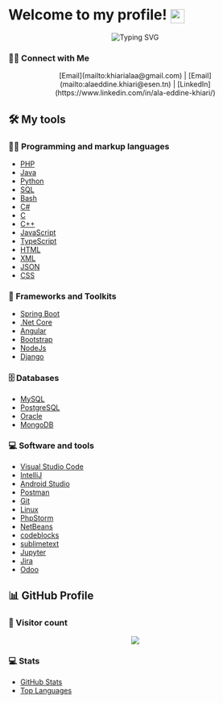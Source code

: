 # Welcome to my profile! <img src="https://media.giphy.com/media/hvRJCLFzcasrR4ia7z/giphy.gif" width="28" align="center">

<p align="center">
  <img src="https://readme-typing-svg.demolab.com?font=Fira+Code&pause=1000&color=F70F40&center=true&width=435&lines=Software+engineer;Always+learning+new+things" alt="Typing SVG" />
</p>

### 🤝🏻 Connect with Me

<p align="center">
  [Email](mailto:khiarialaa@gmail.com) |
  [Email](mailto:alaeddine.khiari@esen.tn) |
  [LinkedIn](https://www.linkedin.com/in/ala-eddine-khiari/)
</p>

## 🛠️ My tools

### 👨‍💻 Programming and markup languages

- [PHP](https://www.php.net/)
- [Java](https://www.java.com/en/)
- [Python](https://www.python.org/)
- [SQL](https://sql.sh/)
- [Bash](https://www.gnu.org/software/bash/)
- [C#](https://learn.microsoft.com/fr-fr/dotnet/csharp/)
- [C](https://www.cprogramming.com/)
- [C++](https://isocpp.org/)
- [JavaScript](https://developer.mozilla.org/en-US/docs/Web/JavaScript)
- [TypeScript](https://www.typescriptlang.org/)
- [HTML](https://developer.mozilla.org/en-US/docs/Web/HTML)
- [XML](https://developer.mozilla.org/en-US/docs/Web/XML/XML_introduction)
- [JSON](https://www.json.org/)
- [CSS](https://developer.mozilla.org/en-US/docs/Web/CSS)

### 🧰 Frameworks and Toolkits

- [Spring Boot](https://spring.io/)
- [.Net Core](https://dotnet.microsoft.com/en-us/download)
- [Angular](https://angular.io/)
- [Bootstrap](https://getbootstrap.com/)
- [NodeJs](https://nodejs.org/)
- [Django](https://www.djangoproject.com/)

### 🗄️ Databases

- [MySQL](https://www.mysql.com/)
- [PostgreSQL](https://www.postgresql.org/)
- [Oracle](https://www.oracle.com/)
- [MongoDB](https://www.mongodb.com/)

### 💻 Software and tools

- [Visual Studio Code](https://code.visualstudio.com/)
- [IntelliJ](https://www.jetbrains.com/idea/)
- [Android Studio](https://developer.android.com/)
- [Postman](https://www.postman.com/)
- [Git](https://git-scm.com/)
- [Linux](https://www.linux.org/)
- [PhpStorm](https://www.jetbrains.com/phpstorm/)
- [NetBeans](https://netbeans.apache.org/)
- [codeblocks](https://www.codeblocks.org/)
- [sublimetext](https://www.sublimetext.com/)
- [Jupyter](https://jupyter.org/)
- [Jira](https://www.atlassian.com/software/jira)
- [Odoo](https://www.odoo.com/)

## 📊 GitHub Profile

### 👥 Visitor count

<p align="center">
  <img src="https://profile-counter.glitch.me/AlaEddine-Khiari/count.svg" />
</p>

### 💻 Stats

- [GitHub Stats](https://github.com/AlaEddine-Khiari)
- [Top Languages](https://github.com/anuraghazra/github-readme-stats)
